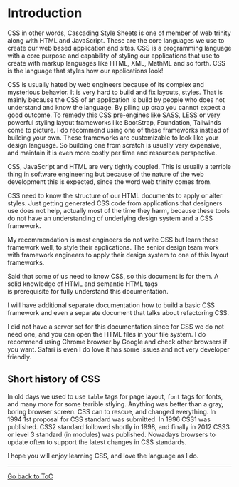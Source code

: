 # Introduction

CSS in other words, Cascading Style Sheets is one of member of web trinity along with HTML and JavaScript. These are the 
core languages we use to create our web based application and sites. CSS is a programming language with a core purpose 
and capability of styling our applications that use to create with markup languages like HTML, XML, MathML and so forth.
CSS is the language that styles how our applications look!

CSS is usually hated by web engineers because of its complex and mysterious behavior. It is very hard to build and fix 
layouts, styles. That is mainly because the CSS of an application is build by people who does not understand and know
the language. By piling up crap you cannot expect a good outcome. To remedy this CSS pre-engines like SASS, LESS or very 
powerful styling layout frameworks like BootStrap, Foundation, Tailwinds come to picture. I do recommend using one of 
these frameworks instead of building your own. These frameworks are customizable to look like your design language. So 
building one from scratch is usually very expensive, and maintain it is even more costly per time and resources 
perspective.

CSS, JavaScript and HTML are very tightly coupled. This is usually a terrible thing in software engineering but because 
of the nature of the web development this is expected, since the word web trinity comes from. 

CSS need to know the structure of our HTML documents to apply or alter styles. Just getting generated CSS code from 
applications that designers use does not help, actually most of the time they harm, because these tools do not have an
understanding of underlying design system and a CSS framework. 

My recommendation is most engineers do not write CSS but learn these framework well, to style their applications. The 
senior design team work with framework engineers to apply their design system to one of this layout frameworks.

Said that some of us need to know CSS, so this document is for them. A solid knowledge of HTML and semantic HTML tags  
is prerequisite for fully understand this documentation. 

I will have additional separate documentation how to build a basic CSS framework and even a separate document that talks
about refactoring CSS.

I did not have a server set for this documentation since for CSS we do not need one, and you can open the HTML files in 
your file system. I do recommend using Chrome browser by Google and check other browsers if you want. Safari is even I do
love it has some issues and not very developer friendly.

## Short history of CSS
In old days we used to use `table` tags for page layout, `font` tags for fonts, and many more for some terrible stlying.
Anything was better than a gray, boring browser screen. CSS can to rescue, and changed everything. In 1994 1st proposal
for CSS standard was submitted. In 1996 CSS1 was published. CSS2 standard followed shortly in 1998, and finally in 2012
CSS3 or level 3 standard (in modules) was published. Nowadays browsers to update often to support the latest changes in CSS 
standards.

I hope you will enjoy learning CSS, and love the language as I do.

---
[Go back to ToC](../README.md)
